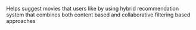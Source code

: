 Helps suggest movies that users like by using hybrid recommendation system that combines both content based and collaborative filtering based approaches 
